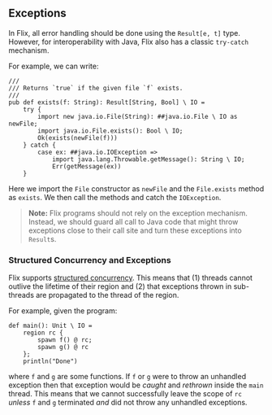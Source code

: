 ## Exceptions

In Flix, all error handling should be done using the `Result[e, t]` type.
However, for interoperability with Java, Flix also has a classic `try-catch`
mechanism. 

For example, we can write:

```flix
///
/// Returns `true` if the given file `f` exists.
///
pub def exists(f: String): Result[String, Bool] \ IO =
    try {
        import new java.io.File(String): ##java.io.File \ IO as newFile;
        import java.io.File.exists(): Bool \ IO;
        Ok(exists(newFile(f)))
    } catch {
        case ex: ##java.io.IOException =>
            import java.lang.Throwable.getMessage(): String \ IO;
            Err(getMessage(ex))
    }
```

Here we import the `File` constructor as `newFile` and the `File.exists` method
as `exists`. We then call the methods and catch the `IOException`. 

> **Note:** Flix programs should not rely on the exception mechanism. Instead,
> we should guard all call to Java code that might throw exceptions close to
> their call site and turn these exceptions into `Result`s.

### Structured Concurrency and Exceptions

Flix supports [structured concurrency](./concurrency.md). This means that (1)
threads cannot outlive the lifetime of their region and (2) that exceptions
thrown in sub-threads are propagated to the thread of the region.

For example, given the program:

```flix
def main(): Unit \ IO = 
    region rc {
        spawn f() @ rc;
        spawn g() @ rc
    };
    println("Done")
```

where `f` and `g` are some functions. If `f` or `g` were to throw an unhandled
exception then that exception would be _caught_ and _rethrown_ inside the `main`
thread. This means that we cannot successfully leave the scope of `rc` _unless_
`f` and `g` terminated _and_ did not throw any unhandled exceptions. 
